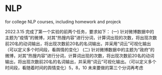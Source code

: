 # NLP
for college NLP courses, including homework and projeck


2022.3.15
完成了第一个实验的前两个任务，要求如下：
(一)	针对微博数据中的主题为“疫情”的微博，对其“热搜内容”进行分词，计算词出现的次数，将出现次数前20名的动词输出，将出现次数前20名的名词输出，并采用“词云”可视化输出（可以定义多个时间段，看舆情的变化）
(二)	针对微博数据中的主题为“政府”的微博，对其“热搜内容”进行分词，计算词出现的次数，将出现次数前20名的动词输出，将出现次数前20名的名词输出，并采用“词云”可视化输出。（可以定义多个时间段，看随着时间的舆情变化）5，8，10
未来要做的第三个分词再考虑
